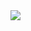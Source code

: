 <img  src="https://github-readme-stats.vercel.app/api?username=rpeng666&show_icons=true&icon_color=CE1D2D&text_color=718096&bg_color=ffffff&hide_title=true" />

